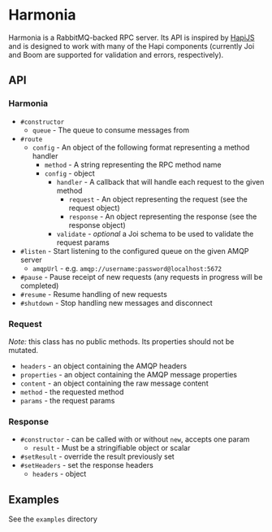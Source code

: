 # Harmonia

Harmonia is a RabbitMQ-backed RPC server. Its API is inspired by [HapiJS](http://hapijs.org)
and is designed to work with many of the Hapi components (currently Joi and Boom are supported
for validation and errors, respectively).

## API

### Harmonia

  - `#constructor`
    - `queue` - The queue to consume messages from
  - `#route`
    - `config` - An object of the following format representing a method handler
      - `method` - A string representing the RPC method name
      - `config` - object
        - `handler` - A callback that will handle each request to the given method
          - `request` - An object representing the request (see the request object)
          - `response` - An object representing the response (see the response object)
        - `validate` - *optional* a Joi schema to be used to validate the request params
  - `#listen` - Start listening to the configured queue on the given AMQP server
    - `amqpUrl` - e.g. `amqp://username:password@localhost:5672`
  - `#pause` - Pause receipt of new requests (any requests in progress will be completed)
  - `#resume` - Resume handling of new requests
  - `#shutdown` - Stop handling new messages and disconnect

### Request
*Note:* this class has no public methods. Its properties should not be mutated.

  - `headers` - an object containing the AMQP headers
  - `properties` - an object containing the AMQP message properties
  - `content` - an object containing the raw message content
  - `method` - the requested method
  - `params` - the request params

### Response

  - `#constructor` - can be called with or without `new`, accepts one param
    - `result` - Must be a stringifiable object or scalar
  - `#setResult` - override the result previously set
  - `#setHeaders` - set the response headers
    - `headers` - object

## Examples

See the `examples` directory
